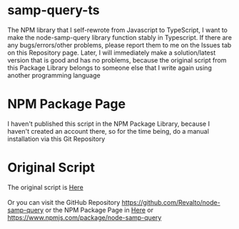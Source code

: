# samp-query-ts
The NPM library that I self-rewrote from Javascript to TypeScript, I want to make the node-samp-query library function stably in Typescript. If there are any bugs/errors/other problems, please report them to me on the Issues tab on this Repository page. Later, I will immediately make a solution/latest version that is good and has no problems, because the original script from this Package Library belongs to someone else that I write again using another programming language
# NPM Package Page
I haven't published this script in the NPM Package Library, because I haven't created an account there, so for the time being, do a manual installation via this Git Repository
# Original Script
The original script is <a href="https://github.com/Revalto/node-samp-query">Here</a>
<br><br>
Or you can visit the GitHub Repository https://github.com/Revalto/node-samp-query or the NPM Package Page in <a href="https://www.npmjs.com/package/node-samp-query">Here</a> or https://www.npmjs.com/package/node-samp-query